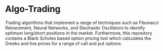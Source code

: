 # Algo-Trading
Trading algorithms that implement a range of techniques such as Fibonacci Retracement, Neural Networks, and Stochastic Oscillators to identify optimum long/short positions in the market. Furthermore, this repository contains a Black Scholes based option pricing tool which calculates the Greeks and live prices for a range of call and put options.
